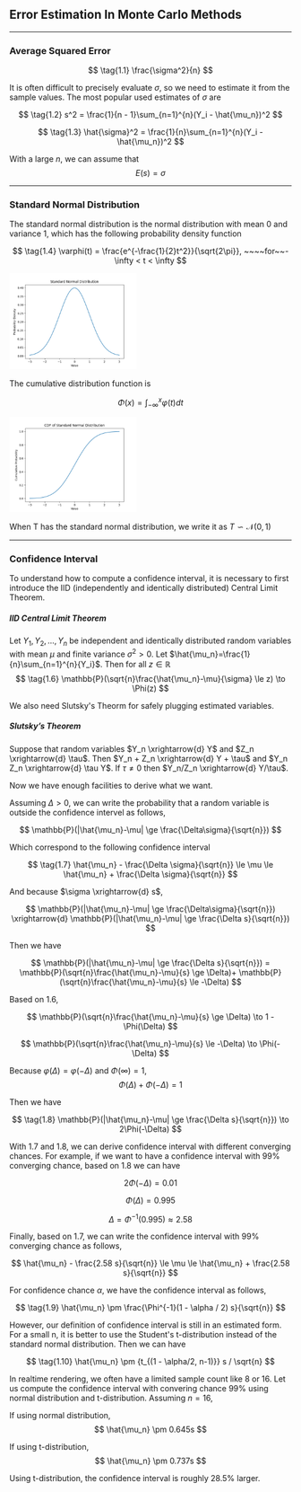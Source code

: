 ## Error Estimation In Monte Carlo Methods

---
### Average Squared Error
$$
\tag{1.1} 
\frac{\sigma^2}{n}
$$

It is often difficult to precisely evaluate $\sigma$, so we need to estimate it from the sample values. The most popular used estimates of $\sigma$ are

$$
\tag{1.2}
s^2 = \frac{1}{n - 1}\sum_{n=1}^{n}(Y_i - \hat{\mu_n})^2
$$

$$
\tag{1.3}
\hat{\sigma}^2 = \frac{1}{n}\sum_{n=1}^{n}(Y_i - \hat{\mu_n})^2
$$

With a large $n$, we can assume that $$E(s)=\sigma$$

---
### Standard Normal Distribution

The standard normal distribution is the normal distribution with mean 0 and variance 1, which has the following probability density function

$$
\tag{1.4}
\varphi(t) = \frac{e^{-\frac{1}{2}t^2}}{\sqrt{2\pi}}, ~~~~for~~-\infty < t < \infty
$$

<img src="https://github.com/WeakKnight/weakknight.github.io/raw/master/assets/mc/standard_normal_distribution_pdf.png" width="45%"/>

The cumulative distribution function is 

$$
\tag{1.5}
\Phi(x) = \int_{-\infty}^{x} \varphi(t) dt
$$

<img src="https://github.com/WeakKnight/weakknight.github.io/raw/master/assets/mc/standard_normal_distribution_cdf.png" width="45%"/>

When T has the standard normal distribution, we write it as $T \backsim \mathcal{N}(0, 1)$

---
### Confidence Interval

To understand how to compute a confidence interval, it is necessary to first introduce the IID (independently and identically distributed) Central Limit Theorem.

##### IID Central Limit Theorem
Let $Y_1, Y_2, ..., Y_n$ be independent and identically distributed random variables with mean $\mu$ and finite variance $\sigma^2 > 0$. Let $\hat{\mu_n}=\frac{1}{n}\sum_{n=1}^{n}{Y_i}$. Then for all $z\in\mathbb{R}$
$$
\tag{1.6}
\mathbb{P}(\sqrt{n}\frac{\hat{\mu_n}-\mu}{\sigma} \le z) \to \Phi(z)
$$

We also need Slutsky's Theorm for safely plugging estimated variables.

##### Slutsky’s Theorem
Suppose that random variables $Y_n \xrightarrow{d} Y$ and $Z_n \xrightarrow{d} \tau$. Then $Y_n + Z_n \xrightarrow{d} Y + \tau$ and $Y_n Z_n \xrightarrow{d} \tau Y$. If $\tau \ne 0$ then $Y_n/Z_n \xrightarrow{d} Y/\tau$.

Now we have enough facilities to derive what we want.

Assuming $\Delta > 0$, we can write the probability that a random variable is outside the confidence intervel as follows, 

$$
\mathbb{P}(|\hat{\mu_n}-\mu| \ge \frac{\Delta\sigma}{\sqrt{n}}) 
$$

Which correspond to the following confidence interval

$$
 \tag{1.7}
 \hat{\mu_n} - \frac{\Delta \sigma}{\sqrt{n}} \le \mu \le  \hat{\mu_n} + \frac{\Delta \sigma}{\sqrt{n}}
$$

And because $\sigma \xrightarrow{d} s$,

$$
\mathbb{P}(|\hat{\mu_n}-\mu| \ge \frac{\Delta\sigma}{\sqrt{n}})  \xrightarrow{d} \mathbb{P}(|\hat{\mu_n}-\mu| \ge \frac{\Delta s}{\sqrt{n}}) 
$$

Then we have

$$
\mathbb{P}(|\hat{\mu_n}-\mu| \ge \frac{\Delta s}{\sqrt{n}}) = \mathbb{P}(\sqrt{n}\frac{\hat{\mu_n}-\mu}{s} \ge \Delta)+ \mathbb{P}(\sqrt{n}\frac{\hat{\mu_n}-\mu}{s} \le -\Delta)
$$

Based on $1.6$,

$$
\mathbb{P}(\sqrt{n}\frac{\hat{\mu_n}-\mu}{s} \ge \Delta) \to 1 - \Phi(\Delta)
$$

$$
\mathbb{P}(\sqrt{n}\frac{\hat{\mu_n}-\mu}{s} \le -\Delta) \to \Phi(-\Delta)
$$

Because $\varphi(\Delta) = \varphi(-\Delta)$ and $\Phi(\infty) = 1$,
$$
\Phi(\Delta) + \Phi(-\Delta) = 1
$$

Then we have

$$
\tag{1.8}
\mathbb{P}(|\hat{\mu_n}-\mu| \ge \frac{\Delta s}{\sqrt{n}}) \to 2\Phi(-\Delta) 
$$

With $1.7$ and $1.8$, we can derive confidence interval with different converging chances. For example, if we want to have a confidence interval with 99% converging chance, based on $1.8$ we can have

$$
2\Phi(-\Delta) = 0.01
$$

$$
\Phi(\Delta) = 0.995
$$

$$
\Delta = \Phi^{-1}(0.995) \approx 2.58
$$

Finally, based on $1.7$, we can write the confidence interval with 99% converging chance as follows,

$$
\hat{\mu_n} - \frac{2.58 s}{\sqrt{n}} \le \mu \le  \hat{\mu_n} + \frac{2.58 s}{\sqrt{n}}
$$

For confidence chance $\alpha$, we have the confidence interval as follows,

$$
\tag{1.9}
\hat{\mu_n} \pm \frac{\Phi^{-1}(1 - \alpha / 2) s}{\sqrt{n}}
$$

However, our definition of confidence interval is still in an estimated form. For a small n, it is better to use the Student's t-distribution instead of the standard normal distribution. Then we can have

$$
\tag{1.10}
\hat{\mu_n} \pm {t_{(1 - \alpha/2, n-1)}} s / \sqrt{n}
$$

In realtime rendering, we often have a limited sample count like 8 or 16. Let us compute the confidence interval with convering chance 99% using normal distribution and t-distribution. Assuming $n = 16$,

If using normal distribution,
$$
\hat{\mu_n} \pm  0.645s
$$

If using t-distribution,
$$
\hat{\mu_n} \pm  0.737s
$$

Using t-distribution, the confidence interval is roughly $28.5\%$ larger.

<br/>
<br/>
<br/>
<br/>
<br/>
<br/>
<br/>
<br/>